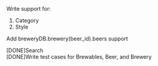Write support for:
1. Category   
2. Style    

Add breweryDB.brewery(beer_id).beers support    

[DONE]Search    
[DONE]Write test cases for Brewables, Beer, and Brewery
